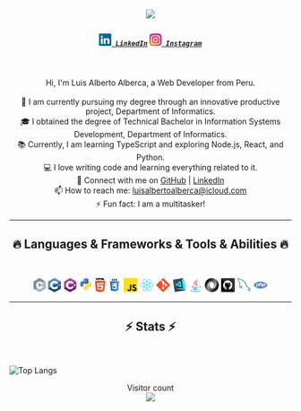 <h1 align="center">
  <a href="https://git.io/typing-svg">
    <img src="https://readme-typing-svg.herokuapp.com/?lines=Hello,+¡There!+👋;This+is+Luis+ALBERCA...;¡Nice+to+meet+you!&center=true&size=30">
  </a>
</h1>

<h5 align="center">
  <code><a href="https://www.linkedin.com/in/luisalbertoalberca/" title="LinkedIn Profile"><img width="22" src="images/linkedin.svg"> LinkedIn</a></code>
  <code><a href="https://www.instagram.com/luis_itunes/" title="Instagram Profile"><img width="22" src="images/instagram.svg"> Instagram</a></code>
</h5>
<br>
<p align="center">
  Hi, I'm Luis Alberto Alberca, a Web Developer from Peru.
  <br>
  <br>
  🔬 I am currently pursuing my degree through an innovative productive project, Department of Informatics.
  <br>
  🎓 I obtained the degree of Technical Bachelor in Information Systems Development, Department of Informatics.
  <br>
  📚 Currently, I am learning TypeScript and exploring Node.js, React, and Python.
  <br>
  💻 I love writing code and learning everything related to it.
  <br>
  💬 Connect with me on <a href="https://github.com/luisalbertoalberca" title="GitHub">GitHub</a> | <a href="https://www.linkedin.com/in/luisalbertoalberca/" title="LinkedIn">LinkedIn</a>
  <br>
  📫 How to reach me: <a href="mailto:luisalbertoalberca@icloud.com">luisalbertoalberca@icloud.com</a>
  <br>
  ⚡ Fun fact: I am a multitasker!
</p>

<hr>
<h2 align="center">🔥 Languages & Frameworks & Tools & Abilities 🔥</h2>
<br>
<p align="center">
  <code><img title="C" height="25" src="images/c.svg"></code>
  <code><img title="C++" height="25" src="images/cpp.svg"></code>
  <code><img title="C#" height="25" src="images/cSharp.svg"></code>
  <code><img title="Python" height="25" src="images/python-original.svg"></code>
  <code><img title="HTML5" height="25" src="images/html5.svg"></code>
  <code><img title="CSS" height="25" src="images/css.svg"></code>
  <code><img title="JavaScript" height="25" src="images/javascript.svg"></code>
  <code><img title="React" height="25" src="images/react-original.svg"></code>
  <code><img title="Git" height="25" src="images/git-original.svg"></code>
  <code><img title="Visual Studio Code" height="25" src="images/vscode.png"></code>
  <code><img title="Java" height="25" src="images/java-original.svg"></code>
  <code><img title="JSON" height="25" src="images/json.svg"></code>
  <code><img title="GitHub" height="25" src="images/github.svg"></code>
  <code><img title="MySQL" height="25" src="images/mysql.svg"></code>
  <code><img title="PHP" height="25" src="images/php.svg"></code>
  </p>
<hr>

<h2 align="center">⚡ Stats ⚡</h2>
<br>

![Top Langs](https://github-readme-stats.vercel.app/api/top-langs/?username=luisalbertoalberca&layout=compact&theme=dark)

<p align="center">
  Visitor count
  <br>
  <img src="https://profile-counter.glitch.me/luisalbertoalberca/count.svg" />
</p>
